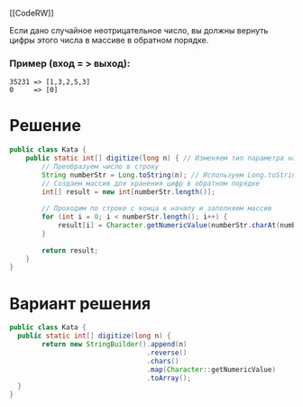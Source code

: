 [[CodeRW]]

Если дано случайное неотрицательное число, вы должны вернуть цифры этого числа в массиве в обратном порядке.

### Пример (вход = > выход):

```
35231 => [1,3,2,5,3]
0     => [0]
```

# Решение

```java ignore
public class Kata {
    public static int[] digitize(long n) { // Изменяем тип параметра на long
        // Преобразуем число в строку
        String numberStr = Long.toString(n); // Используем Long.toString для long
        // Создаем массив для хранения цифр в обратном порядке
        int[] result = new int[numberStr.length()];
        
        // Проходим по строке с конца к началу и заполняем массив
        for (int i = 0; i < numberStr.length(); i++) {
            result[i] = Character.getNumericValue(numberStr.charAt(numberStr.length() - 1 - i));
        }
        
        return result;
    }
}
```

# Вариант решения

```java ignore
public class Kata {
  public static int[] digitize(long n) {
        return new StringBuilder().append(n)
                                  .reverse()
                                  .chars()
                                  .map(Character::getNumericValue)
                                  .toArray();
  }
}
```